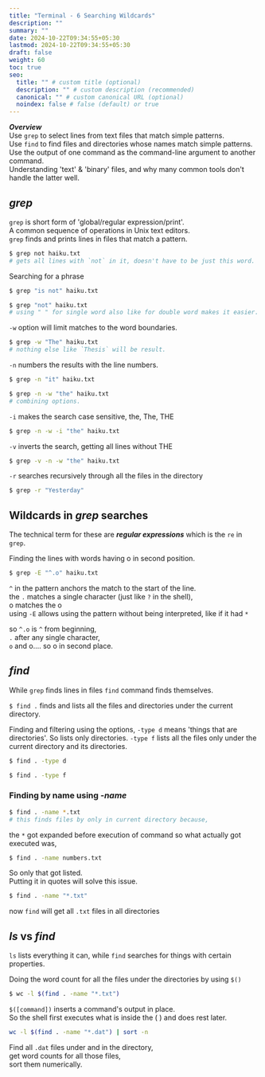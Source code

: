 ```yaml
---
title: "Terminal - 6 Searching Wildcards"
description: ""
summary: ""
date: 2024-10-22T09:34:55+05:30
lastmod: 2024-10-22T09:34:55+05:30
draft: false
weight: 60
toc: true
seo:
  title: "" # custom title (optional)
  description: "" # custom description (recommended)
  canonical: "" # custom canonical URL (optional)
  noindex: false # false (default) or true
---
```





***Overview***      <br />
Use `grep` to select lines from text files that match simple patterns.          <br />
Use `find` to find files and directories whose names match simple patterns.     <br />
Use the output of one command as the command-line argument to another command.  <br />
Understanding 'text' & 'binary' files, and why many common tools don't handle the latter well.


## *grep*

`grep` is short form of 'global/regular expression/print'.    <br />
A common sequence of operations in Unix text editors.         <br />
`grep` finds and prints lines in files that match a pattern.
```bash {frame="none"}
$ grep not haiku.txt
# gets all lines with `not` in it, doesn't have to be just this word.
```

Searching for a phrase
```bash {frame="none"}
$ grep "is not" haiku.txt

$ grep "not" haiku.txt
# using " " for single word also like for double word makes it easier.
```


`-w` option will limit matches to the word boundaries.
```bash {frame="none"}
$ grep -w "The" haiku.txt
# nothing else like `Thesis` will be result.
```


`-n` numbers the results with the line numbers.
```bash {frame="none"}
$ grep -n "it" haiku.txt

$ grep -n -w "the" haiku.txt
# combining options.
```

`-i` makes the search case sensitive, the, The, THE
```bash {frame="none"}
$ grep -n -w -i "the" haiku.txt
```


`-v` inverts the search, getting all lines without THE
```bash {frame="none"}
$ grep -v -n -w "the" haiku.txt
```


`-r` searches recursively through all the files in the directory
```bash {frame="none"}
$ grep -r "Yesterday"
```



## Wildcards in *grep* searches

The technical term for these are ***regular expressions*** which is the `re` in `grep`.

Finding the lines with words having o in second position.
```bash {fame="none"}
$ grep -E "^.o" haiku.txt
```
`^`  in the pattern anchors the match to the start of the line.   <br />
the `.` matches a single character (just like `?` in the shell),   <br />
o matches the o   <br />
using `-E` allows using the pattern without being interpreted, like if it had `*`

so `^.o` is  `^` from beginning,  <br />
`.` after any single character,   <br />
`o` and o.... so o in second place.


## *find*

While `grep` finds lines in files `find` command finds themselves.

`$ find .`   finds and lists all the files and directories under the current directory.

Finding and filtering using the options,
`-type d` means 'things that are directories'. So lists only directories.
`-type f` lists all the files only under the current directory and its directories.
```bash {frame="none"}
$ find . -type d

$ find . -type f
```


### Finding by name using *-name*

```bash {frame="none"}
$ find . -name *.txt
# this finds files by only in current directory because,
```
the `*` got expanded before execution of command so what actually got executed was,
```bash {frame="none"}
$ find . -name numbers.txt
```
So only that got listed.  <br />
Putting it in quotes will solve this issue.
```bash {frame="none"}
$ find . -name "*.txt"
```
now `find` will get all `.txt` files in all directories


## *ls* vs *find*

`ls` lists everything it can, while `find` searches for things with certain properties.

Doing the word count for all the files under the directories by using `$()`
```bash {frame="none"}
$ wc -l $(find . -name "*.txt")
```
`$([command])` inserts a command's output in place.   <br />
So the shell first executes what is inside the ( ) and does rest later.


```bash {frame="none"}
wc -l $(find . -name "*.dat") | sort -n
```

Find all `.dat` files under and in the directory,  <br />
get word counts for all those files,  <br />
sort them numerically.  <br />


